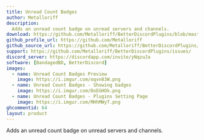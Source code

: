 ```yaml
---
title: Unread Count Badges
author: Metalloriff
description:
  Adds an unread count badge on unread servers and channels.
download: https://github.com/Metalloriff/BetterDiscordPlugins/blob/master/UnreadCountBadges.plugin.js
github_profile_url: https://github.com/Metalloriff
github_source_url: https://github.com/Metalloriff/BetterDiscordPlugins/blob/master/UnreadCountBadges.plugin.js
support: https://github.com/Metalloriff/BetterDiscordPlugins/issues/
discord_server: https://discordapp.com/invite/yNqzuJa
software: [BandagedBD, BetterDiscord]
images:
  - name: Unread Count Badges Preview
    image: https://i.imgur.com/oqvn83W.png
  - name: Unread Count Badges - Showing badges
    image: https://i.imgur.com/DoEGHOk.png
  - name: Unread Count Badges - Plugins Setting Page
    image: https://i.imgur.com/MHhMWyT.png
ghcommentid: 64
layout: product
---
```

Adds an unread count badge on unread servers and channels.